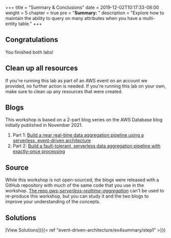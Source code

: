+++
title = "Summary & Conclusions"
date = 2019-12-02T10:17:33-08:00
weight = 5
chapter = true
pre = "<b>Summary: </b>"
description = "Explore how to maintain the ability to query on many attributes when you have a multi-entity table."
+++

## Congratulations
You finished both labs!

## Clean up all resources
If you're running this lab as part of an AWS event on an account we provided, no further action is needed. If you're running this lab on your own, make sure to clean up any resources that were created.

## Blogs

This workshop is based on a 2-part blog series on the AWS Database blog initially published in November 2021.

1. Part 1: [Build a near real-time data aggregation pipeline using a serverless, event-driven architecture](https://aws.amazon.com/blogs/database/build-a-near-real-time-data-aggregation-pipeline-using-a-serverless-event-driven-architecture/)
2. Part 2: [Build a fault-tolerant, serverless data aggregation pipeline with exactly-once processing](https://aws.amazon.com/blogs/database/build-a-fault-tolerant-serverless-data-aggregation-pipeline-with-exactly-once-processing/)

## Source

While this workshop is not open-sourced, the blogs were released with a GitHub repository with much of the same code that you use in the workshop. [The repo *aws-serverless-realtime-aggregation*](https://github.com/aws-samples/aws-serverless-realtime-aggregation) can't be used to re-produce this workshop, but you can study it and the two blogs to improve your understanding of the concepts.

## Solutions

[View Solutions]({{< ref "event-driven-architecture/ex4summary/step1" >}})
